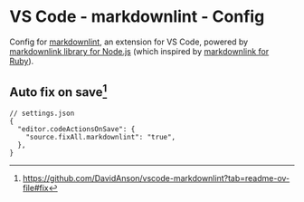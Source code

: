 # VS Code - markdownlint - Config

Config for [markdownlint][vscode-markdownlint], an extension for VS Code, powered by [markdownlink library for Node.js][markdownlin-nodejs] (which inspired by [markdownlink for Ruby][markdownlink-ruby]).

## Auto fix on save[^fix]

```jsonc
// settings.json
{
  "editor.codeActionsOnSave": {
    "source.fixAll.markdownlint": "true",
  },
}
```

[vscode-markdownlint]: https://github.com/DavidAnson/vscode-markdownlint
[markdownlin-nodejs]: https://github.com/DavidAnson/markdownlint
[markdownlink-ruby]: https://github.com/markdownlint/markdownlint

[^fix]: <https://github.com/DavidAnson/vscode-markdownlint?tab=readme-ov-file#fix>
